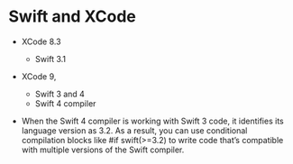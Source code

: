 # Swift and XCode


- XCode 8.3
  - Swift 3.1
- XCode 9,
  - Swift 3 and 4
  - Swift 4 compiler

- When the Swift 4 compiler is working with Swift 3 code, it identifies its
language version as 3.2. As a result, you can use conditional compilation
blocks like #if swift(>=3.2) to write code that’s compatible with multiple
versions of the Swift compiler.
